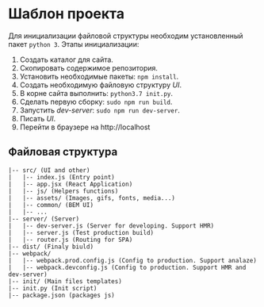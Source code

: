# Шаблон проекта
Для инициализации файловой структуры необходим установленный пакет `python 3`.
Этапы инициализации:
1. Создать каталог для сайта.
2. Скопировать содержимое репозитория.
3. Установить необходимые пакеты: `npm install`.
4. Создать необходимую файловую структуру _UI_.
5. В корне сайта выполнить: `python3.7 init.py`.
6. Сделать первую сборку: `sudo npm run build`.
7. Запустить _dev-server_: `sudo npm run dev-server`.
8. Писать _UI_.
9. Перейти в браузере на http://localhost
## Файловая структура
```
|-- src/ (UI and other)
|   |-- index.js (Entry point)
|   |-- app.jsx (React Application)
|   |-- js/ (Helpers functions)
|   |-- assets/ (Images, gifs, fonts, media...)
|   |-- common/ (BEM UI)
|   |-- ...
|-- server/ (Server)
|   |-- dev-server.js (Server for developing. Support HMR)
|   |-- server.js (Test production build)
|   |-- router.js (Routing for SPA)
|-- dist/ (Finaly biuld)
|-- webpack/
|   |-- webpack.prod.config.js (Config to production. Support analaze)
|   |-- webpack.devconfig.js (Config to production. Support HMR and dev-server)
|-- init/ (Main files templates)
|-- init.py (Init script)
|-- package.json (packages js)
```